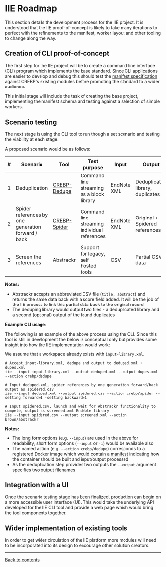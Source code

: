 IIE Roadmap
===========
This section details the development process for the IIE project.
It is understood that the IIE proof-of-concept is likely to take many iterations to perfect with the refinements to the manifest, worker layout and other tooling to change along the way.


Creation of CLI proof-of-concept
--------------------------------
The first step for the IIE project will be to create a command line interface (CLI) program which implements the base standard.
Since CLI applications are easier to develop and debug this should test the [manifest specification](./manifest.md) against CREBP's existing modules before promoting the standard to a wider audience.

This initial stage will include the task of creating the base project, implementing the manifest schema and testing against a selection of simple workers.


Scenario testing
----------------
The next stage is using the CLI tool to run though a set scenario and testing the viability at each stage.

A proposed scenario would be as follows:

| # | Scenario                                           | Tool                                                | Test purpose                                 | Input       | Output                           |
|---|----------------------------------------------------|-----------------------------------------------------|----------------------------------------------|-------------|----------------------------------|
| 1 | Deduplication                                      | [CREBP-Dedupe](https://github.com/CREBP/sra-dedupe) | Command line streaming as a block library    | EndNote XML | Deduplicated library, duplicates |
| 2 | Spider references by one generation forward / back | [CREBP-Spider](https://github.com/CREBP/sra-spider) | Command line streaming individual references | EndNote XML | Original + Spidered references   |
| 3 | Screen the references                              | [Abstrackr](http://abstrackr.cebm.brown.edu)        | Support for legacy, self hosted tools        | CSV         | Partial CSV data                 |


**Notes:**

* Abstrackr accepts an abbreviated CSV file (`title, abstract`) and returns the same data back with a score field added. It will be the job of the IIE process to link this partial data back to the original record
* The deduping library would output two files - a deduplicated library and a second (optional) output of the found duplicates


**Example CLI usage**:

The following is an example of the above process using the CLI. Since this tool is still in development the below is conceptual only but provides some insight into how the IIE implementation would work:

We assume that a workspace already exists with `input-library.xml`.


```
# Accept input-library.xml, dedupe and output to deduped.xml + dupes.xml
iie --input input-library.xml --output deduped.xml --output dupes.xml --action crebp/dedupe

# Input deduped.xml, spider references by one generation forward/back output as spidered.csv
iie --input deduped.xml --output spidered.csv --action crebp/spider --setting forward=1 -setting backward=1

# Input spidered.csv, launch and wait for Abstrackr functionality to compete, output as screened.xml EndNote library
iie --input spidered.csv --output screened.xml --action brown/abstrackr
```

**Notes:**

* The long form options (e.g. `--input`) are used in the above for readability, short form options (`--input` or `-i`) would be available also
* The named action (e.g. `--action crebp/dedupe`) corresponds to a registered Docker image which would contain a [manifest](./manifest.md) indicating how the container should be built and input/output processed
* As the deduplication step provides two outputs the `--output` argument specifies two output filenames


Integration with a UI
---------------------
Once the scenario testing stage has been finalized, production can begin on a more accessible user interface (UI). This would take the underlying API developed for the IIE CLI tool and provide a web page which would bring the tool components together.


Wider implementation of existing tools
--------------------------------------
In order to get wider circulation of the IIE platform more modules will need to be incorporated into its design to encourage other solution creators.



---
[Back to contents](./README.md)
